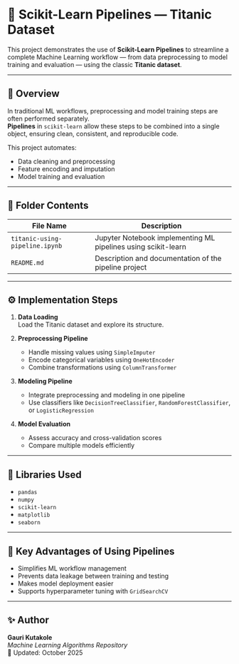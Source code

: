 # 🧩 Scikit-Learn Pipelines — Titanic Dataset

This project demonstrates the use of **Scikit-Learn Pipelines** to streamline a complete Machine Learning workflow — from data preprocessing to model training and evaluation — using the classic **Titanic dataset**.

---

## 🧠 Overview
In traditional ML workflows, preprocessing and model training steps are often performed separately.  
**Pipelines** in `scikit-learn` allow these steps to be combined into a single object, ensuring clean, consistent, and reproducible code.

This project automates:
- Data cleaning and preprocessing  
- Feature encoding and imputation  
- Model training and evaluation  

---

## 📂 Folder Contents
| File Name | Description |
|------------|-------------|
| `titanic-using-pipeline.ipynb` | Jupyter Notebook implementing ML pipelines using scikit-learn |
| `README.md` | Description and documentation of the pipeline project |

---

## ⚙️ Implementation Steps
1. **Data Loading**  
   Load the Titanic dataset and explore its structure.

2. **Preprocessing Pipeline**  
   - Handle missing values using `SimpleImputer`  
   - Encode categorical variables using `OneHotEncoder`  
   - Combine transformations using `ColumnTransformer`

3. **Modeling Pipeline**  
   - Integrate preprocessing and modeling in one pipeline  
   - Use classifiers like `DecisionTreeClassifier`, `RandomForestClassifier`, or `LogisticRegression`

4. **Model Evaluation**  
   - Assess accuracy and cross-validation scores  
   - Compare multiple models efficiently

---

## 🧰 Libraries Used
- `pandas`  
- `numpy`  
- `scikit-learn`  
- `matplotlib`  
- `seaborn`

---

## 🎯 Key Advantages of Using Pipelines
- Simplifies ML workflow management  
- Prevents data leakage between training and testing  
- Makes model deployment easier  
- Supports hyperparameter tuning with `GridSearchCV`

---

## ✨ Author
**Gauri Kutakole**  
*Machine Learning Algorithms Repository*  
📅 Updated: October 2025
